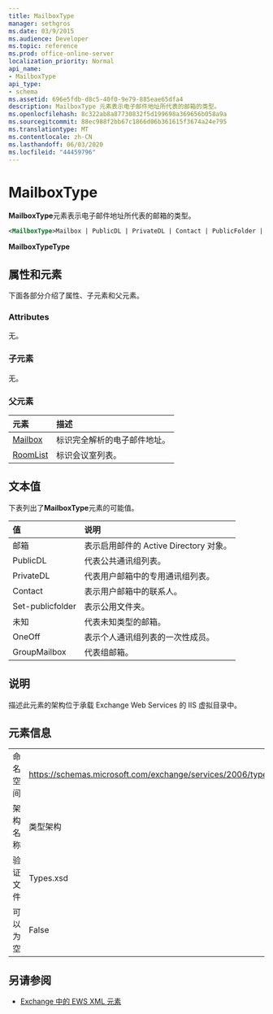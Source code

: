 ```yaml
---
title: MailboxType
manager: sethgros
ms.date: 03/9/2015
ms.audience: Developer
ms.topic: reference
ms.prod: office-online-server
localization_priority: Normal
api_name:
- MailboxType
api_type:
- schema
ms.assetid: 696e5fdb-d8c5-40f0-9e79-885eae65dfa4
description: MailboxType 元素表示电子邮件地址所代表的邮箱的类型。
ms.openlocfilehash: 8c322ab8a87730832f5d199698a369656b058a9a
ms.sourcegitcommit: 88ec988f2bb67c1866d06b361615f3674a24e795
ms.translationtype: MT
ms.contentlocale: zh-CN
ms.lasthandoff: 06/03/2020
ms.locfileid: "44459796"
---
```

# <a name="mailboxtype"></a>MailboxType

**MailboxType**元素表示电子邮件地址所代表的邮箱的类型。 
  
```XML
<MailboxType>Mailbox | PublicDL | PrivateDL | Contact | PublicFolder | Unknown | OneOff | GroupMailbox</MailboxType>
```

**MailboxTypeType**

## <a name="attributes-and-elements"></a>属性和元素

下面各部分介绍了属性、子元素和父元素。
  
### <a name="attributes"></a>Attributes

无。
  
### <a name="child-elements"></a>子元素

无。
  
### <a name="parent-elements"></a>父元素

|**元素**|**描述**|
|:-----|:-----|
|[Mailbox](mailbox.md) <br/> |标识完全解析的电子邮件地址。  <br/> |
|[RoomList](roomlist.md) <br/> |标识会议室列表。  <br/> |
   
## <a name="text-value"></a>文本值

下表列出了**MailboxType**元素的可能值。 
  
|**值**|**说明**|
|:-----|:-----|
|邮箱  <br/> |表示启用邮件的 Active Directory 对象。  <br/> |
|PublicDL  <br/> |代表公共通讯组列表。  <br/> |
|PrivateDL  <br/> |代表用户邮箱中的专用通讯组列表。  <br/> |
|Contact  <br/> |表示用户邮箱中的联系人。  <br/> |
|Set-publicfolder  <br/> |表示公用文件夹。  <br/> |
|未知  <br/> |代表未知类型的邮箱。  <br/> |
|OneOff  <br/> |表示个人通讯组列表的一次性成员。  <br/> |
|GroupMailbox  <br/> |代表组邮箱。  <br/> |
   
## <a name="remarks"></a>说明

描述此元素的架构位于承载 Exchange Web Services 的 IIS 虚拟目录中。
  
## <a name="element-information"></a>元素信息

|||
|:-----|:-----|
|命名空间  <br/> |https://schemas.microsoft.com/exchange/services/2006/types  <br/> |
|架构名称  <br/> |类型架构  <br/> |
|验证文件  <br/> |Types.xsd  <br/> |
|可以为空  <br/> |False  <br/> |
   
## <a name="see-also"></a>另请参阅

- [Exchange 中的 EWS XML 元素](ews-xml-elements-in-exchange.md)

